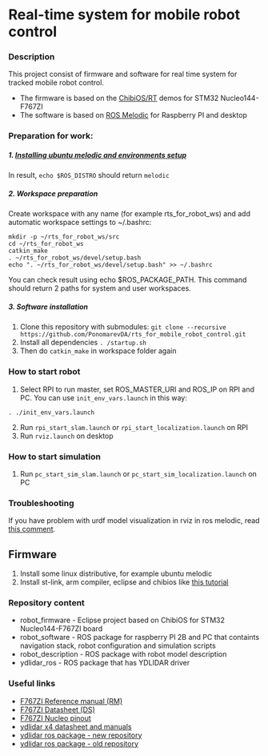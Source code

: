 # Real-time system for mobile robot control

### Description

This project consist of firmware and software for real time system for tracked mobile robot control.
- The firmware is based on the [ChibiOS/RT](http://chibios.org/dokuwiki/doku.php) demos for STM32 Nucleo144-F767ZI
- The software is based on [ROS Melodic](http://wiki.ros.org/melodic) for Raspberry PI and desktop

### Preparation for work:
##### 1. [Installing ubuntu melodic and environments setup](http://wiki.ros.org/melodic/Installation/Ubuntu)
In result, `echo $ROS_DISTRO` should return `melodic`
##### 2. Workspace preparation
Create workspace with any name (for example rts_for_robot_ws) and add automatic workspace settings to ~/.bashrc: 
```
mkdir -p ~/rts_for_robot_ws/src
cd ~/rts_for_robot_ws
catkin_make
. ~/rts_for_robot_ws/devel/setup.bash
echo ". ~/rts_for_robot_ws/devel/setup.bash" >> ~/.bashrc
```
You can check result using echo $ROS_PACKAGE_PATH. This command should return 2 paths for system and user workspaces. 
##### 3. Software installation

1. Clone this repository with submodules:
`git clone --recursive https://github.com/PonomarevDA/rts_for_mobile_robot_control.git`
2. Install all dependencies
`. /startup.sh`
3. Then do `catkin_make` in workspace folder again


### How to start robot

1. Select RPI to run master, set ROS_MASTER_URI and ROS_IP on RPI and PC. You can use `init_env_vars.launch` in this way:

`. ./init_env_vars.launch`

2. Run `rpi_start_slam.launch` or `rpi_start_localization.launch` on RPI
3. Run `rviz.launch` on desktop

### How to start simulation

1. Run `pc_start_sim_slam.launch` or `pc_start_sim_localization.launch` on PC

### Troubleshooting

If you have problem with urdf model visualization in rviz in ros melodic, read [this comment](https://github.com/ros-visualization/rviz/issues/1249#issuecomment-403351217).

## Firmware
1. Install some linux distributive, for example ubuntu melodic
2. Install st-link, arm compiler, eclipse and chibios like [this tutorial](https://github.com/KaiL4eK/STM32_ChibiOS/blob/stable_17.6.x/Startup/Linux_setup.md)

### Repository content

* robot_firmware - Eclipse project based on ChibiOS for STM32 Nucleo144-F767ZI board
* robot_software - ROS package for raspberry PI 2B and PC that containts navigation stack, robot configuration and simulation scripts 
* robot_description - ROS package with robot model description
* ydlidar_ros - ROS package that has YDLIDAR driver

### Useful links

* [F767ZI Reference manual (RM)](http://www.st.com/content/ccc/resource/technical/document/reference_manual/group0/96/8b/0d/ec/16/22/43/71/DM00224583/files/DM00224583.pdf/jcr:content/translations/en.DM00224583.pdf)
* [F767ZI Datasheet (DS)](http://www.st.com/content/ccc/resource/technical/document/datasheet/group3/c5/37/9c/1d/a6/09/4e/1a/DM00273119/files/DM00273119.pdf/jcr:content/translations/en.DM00273119.pdf)
* [F767ZI Nucleo pinout](https://os.mbed.com/platforms/ST-Nucleo-F767ZI/)
* [ydlidar x4 datasheet and manuals](http://www.ydlidar.com/download/)
* [ydlidar ros package - new repository](https://github.com/YDLIDAR/ydlidar_ros/)
* [ydlidar ros package - old repository](https://github.com/EAIBOT/ydlidar/)



